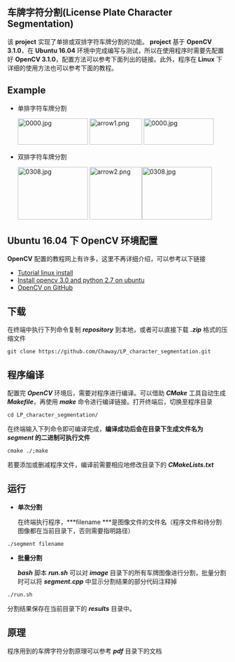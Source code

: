 车牌字符分割(License Plate Character Segmentation)
-------
该 **project** 实现了单排或双排字符车牌分割的功能。  **project** 基于 **OpenCV 3.1.0**，在 **Ubuntu 16.04** 环境中完成编写与测试，所以在使用程序时需要先配置好 **OpenCV 3.1.0**，配置方法可以参考下面列出的链接。此外，程序在 **Linux** 下详细的使用方法也可以参考下面的教程。


Example
---
* 单排字符车牌分割

   <img src="https://github.com/Chaway/LP_character_segmentation/blob/master/0000.jpg" alt="0000.jpg" width="160" height="60"> <img src="https://github.com/Chaway/LP_character_segmentation/blob/master/arrows/arrow1.png" alt="arrow1.png" width="120" height="60"> <img src="https://github.com/Chaway/LP_character_segmentation/blob/master/results/0000.jpg" alt="0000.jpg" width="160" height="60">

* 双排字符车牌分割

   <img src="https://github.com/Chaway/LP_character_segmentation/blob/master/0308.jpg" alt="0308.jpg" width="160" height="120"> <img src="https://github.com/Chaway/LP_character_segmentation/blob/master/arrows/arrow2.png" alt="arrow2.png" width="120" height="120"><img src="https://github.com/Chaway/LP_character_segmentation/blob/master/results/0308.jpg" alt="0308.jpg" width="160" height="120">


Ubuntu 16.04 下 OpenCV 环境配置
------
**OpenCV** 配置的教程网上有许多，这里不再详细介绍，可以参考以下链接
- [Tutorial linux install](http://docs.opencv.org/3.1.0/d7/d9f/tutorial_linux_install.html)
- [Install opencv 3.0 and python 2.7 on ubuntu](http://www.pyimagesearch.com/2015/06/22/install-opencv-3-0-and-python-2-7-on-ubuntu/)
- [OpenCV on GitHub](https://github.com/opencv/opencv)



下载
------
在终端中执行下列命令复制 ***repository*** 到本地，或者可以直接下载 ***.zip*** 格式的压缩文件
```
git clone https://github.com/Chaway/LP_character_segmentation.git
```


程序编译
-------
配置完 ***OpenCV*** 环境后，需要对程序进行编译。可以借助 ***CMake*** 工具自动生成 ***Makefile***，再使用 ***make*** 命令进行编译链接。打开终端后，切换至程序目录
```
cd LP_character_segmentation/
```
在终端输入下列命令即可编译完成，**编译成功后会在目录下生成文件名为 *segment* 的二进制可执行文件**
```
cmake ./;make
```
若要添加或删减程序文件，编译前需要相应地修改目录下的 ***CMakeLists.txt***


运行
-----

- **单次分割**

  在终端执行程序，***filename ***是图像文件的文件名（程序文件和待分割图像都在当前目录下，否则需要指明路径）
  
```
./segment filename
```

- **批量分割**

  ***bash*** 脚本 ***run.sh*** 可以对 ***image*** 目录下的所有车牌图像进行分割，批量分割时可以将 ***segment.cpp*** 中显示分割结果的部分代码注释掉

```
./run.sh
```
分割结果保存在当前目录下的 ***results*** 目录中。

原理
------
程序用到的车牌字符分割原理可以参考 ***pdf*** 目录下的文档


